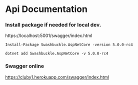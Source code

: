 # Api Documentation


### Install package if needed for local dev.
https://localhost:5001/swagger/index.html

```
Install-Package Swashbuckle.AspNetCore -version 5.0.0-rc4
```
```
dotnet add Swashbuckle.AspNetCore -v 5.0.0-rc4
```
### Swagger online
https://cluby1.herokuapp.com/swagger/index.html
